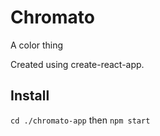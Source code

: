 # Chromato
A color thing

Created using create-react-app.

## Install

`cd ./chromato-app` then `npm start` 